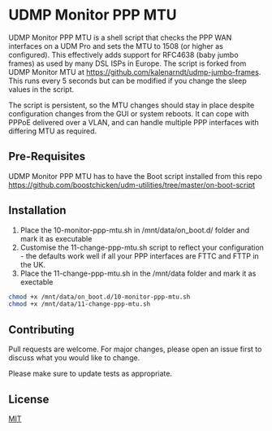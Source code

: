 # UDMP Monitor PPP MTU

UDMP Monitor PPP MTU is a shell script that checks the PPP WAN interfaces on a UDM Pro and sets the MTU to 1508 (or higher as configured). This effectively adds support for RFC4638 (baby jumbo frames) as used by many DSL ISPs in Europe. The script is forked from UDMP Monitor MTU at https://github.com/kalenarndt/udmp-jumbo-frames. This runs every 5 seconds but can be modified if you change the sleep values in the script.

The script is persistent, so the MTU changes should stay in place despite configuration changes from the GUI or system reboots. It can cope with PPPoE delivered over a VLAN, and can handle multiple PPP interfaces with differing MTU as required.

## Pre-Requisites
UDMP Monitor PPP MTU has to have the Boot script installed from this repo https://github.com/boostchicken/udm-utilities/tree/master/on-boot-script


## Installation

1. Place the 10-monitor-ppp-mtu.sh in /mnt/data/on_boot.d/ folder and mark it as executable
2. Customise the 11-change-ppp-mtu.sh script to reflect your configuration - the defaults work well if all your PPP interfaces are FTTC and FTTP in the UK.
3. Place the 11-change-ppp-mtu.sh in the /mnt/data folder and mark it as exectable

```bash
chmod +x /mnt/data/on_boot.d/10-monitor-ppp-mtu.sh
chmod +x /mnt/data/11-change-ppp-mtu.sh
```

## Contributing
Pull requests are welcome. For major changes, please open an issue first to discuss what you would like to change.

Please make sure to update tests as appropriate.

## License
[MIT](https://choosealicense.com/licenses/mit/)
